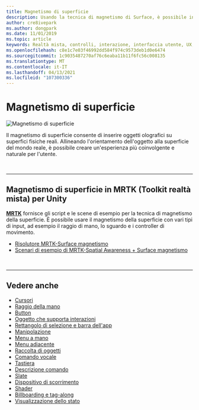 ```yaml
---
title: Magnetismo di superficie
description: Usando la tecnica di magnetismo di Surface, è possibile inserire un oggetto olografico in una superficie fisica reale.
author: cre8ivepark
ms.author: dongpark
ms.date: 11/01/2019
ms.topic: article
keywords: Realtà mista, controlli, interazione, interfaccia utente, UX, auricolare realtà mista, auricolare di realtà mista, auricolare di realtà virtuale, HoloLens, MRTK, Toolkit realtà mista, magnetismo di superficie
ms.openlocfilehash: c8e1c7e03f46992dd584f974c9573deb1d0e6474
ms.sourcegitcommit: 1c9035487270af76c6eaba11b11f6fc56c008135
ms.translationtype: MT
ms.contentlocale: it-IT
ms.lasthandoff: 04/13/2021
ms.locfileid: "107300336"
---
```

# <a name="surface-magnetism"></a>Magnetismo di superficie

![Magnetismo di superficie](images/MRTK_SurfaceMagnetism.gif)

Il magnetismo di superficie consente di inserire oggetti olografici su superfici fisiche reali. Allineando l'orientamento dell'oggetto alla superficie del mondo reale, è possibile creare un'esperienza più coinvolgente e naturale per l'utente.

<br>

---

## <a name="surface-magnetism-in-mrtk-mixed-reality-toolkit-for-unity"></a>Magnetismo di superficie in MRTK (Toolkit realtà mista) per Unity

**[MRTK](https://github.com/Microsoft/MixedRealityToolkit-Unity)** fornisce gli script e le scene di esempio per la tecnica di magnetismo della superficie. È possibile usare il magnetismo della superficie con vari tipi di input, ad esempio il raggio di mano, lo sguardo e i controller di movimento.

* [Risolutore MRTK-Surface magnetismo](https://docs.microsoft.com/windows/mixed-reality/mrtk-unity/features/ux-building-blocks/solvers/solver#surfacemagnetism)
* [Scenari di esempio di MRTK-Spatial Awareness + Surface magnetismo](https://github.com/microsoft/MixedRealityToolkit-Unity/blob/mrtk_development/Assets/MRTK/Examples/Demos/Solvers/Scenes/SurfaceMagnetismSpatialAwarenessExample.unity)

<br>

---

## <a name="see-also"></a>Vedere anche

* [Cursori](cursors.md)
* [Raggio della mano](point-and-commit.md)
* [Button](button.md)
* [Oggetto che supporta interazioni](interactable-object.md)
* [Rettangolo di selezione e barra dell'app](app-bar-and-bounding-box.md)
* [Manipolazione](direct-manipulation.md)
* [Menu a mano](hand-menu.md)
* [Menu adiacente](near-menu.md)
* [Raccolta di oggetti](object-collection.md)
* [Comando vocale](voice-input.md)
* [Tastiera](keyboard.md)
* [Descrizione comando](tooltip.md)
* [Slate](slate.md)
* [Dispositivo di scorrimento](slider.md)
* [Shader](shader.md)
* [Billboarding e tag-along](billboarding-and-tag-along.md)
* [Visualizzazione dello stato](progress.md)
